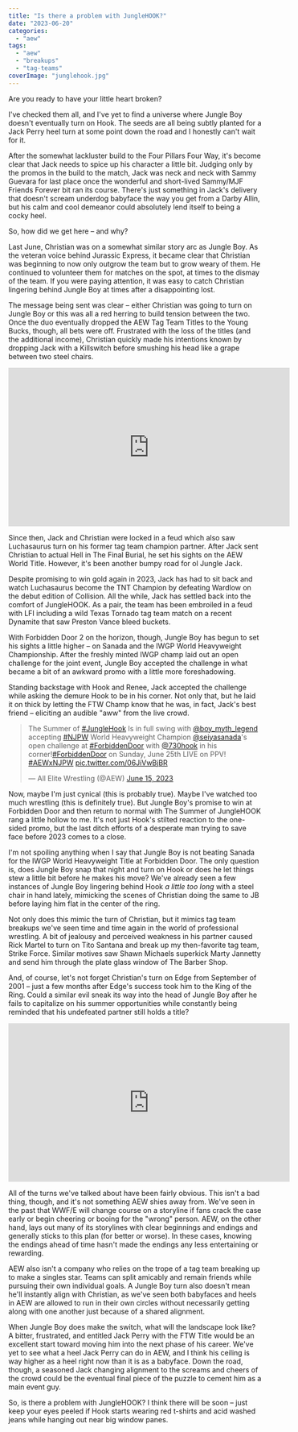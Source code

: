 ```yaml
---
title: "Is there a problem with JungleHOOK?"
date: "2023-06-20"
categories: 
  - "aew"
tags: 
  - "aew"
  - "breakups"
  - "tag-teams"
coverImage: "junglehook.jpg"
---
```


Are you ready to have your little heart broken?

I've checked them all, and I've yet to find a universe where Jungle Boy doesn't eventually turn on Hook. The seeds are all being subtly planted for a Jack Perry heel turn at some point down the road and I honestly can't wait for it.

After the somewhat lackluster build to the Four Pillars Four Way, it's become clear that Jack needs to spice up his character a little bit. Judging only by the promos in the build to the match, Jack was neck and neck with Sammy Guevara for last place once the wonderful and short-lived Sammy/MJF Friends Forever bit ran its course. There's just something in Jack's delivery that doesn't scream underdog babyface the way you get from a Darby Allin, but his calm and cool demeanor could absolutely lend itself to being a cocky heel.

So, how did we get here – and why?

Last June, Christian was on a somewhat similar story arc as Jungle Boy. As the veteran voice behind Jurassic Express, it became clear that Christian was beginning to now only outgrow the team but to grow weary of them. He continued to volunteer them for matches on the spot, at times to the dismay of the team. If you were paying attention, it was easy to catch Christian lingering behind Jungle Boy at times after a disappointing lost.

The message being sent was clear – either Christian was going to turn on Jungle Boy or this was all a red herring to build tension between the two. Once the duo eventually dropped the AEW Tag Team Titles to the Young Bucks, though, all bets were off. Frustrated with the loss of the titles (and the additional income), Christian quickly made his intentions known by dropping Jack with a Killswitch before smushing his head like a grape between two steel chairs.

<iframe width="560" height="315" src="https://www.youtube.com/embed/U9SCVqODSV4" title="YouTube video player" frameborder="0" allow="accelerometer; autoplay; clipboard-write; encrypted-media; gyroscope; picture-in-picture; web-share" allowfullscreen></iframe>

Since then, Jack and Christian were locked in a feud which also saw Luchasaurus turn on his former tag team champion partner. After Jack sent Christian to actual Hell in The Final Burial, he set his sights on the AEW World Title. However, it's been another bumpy road for ol Jungle Jack.

Despite promising to win gold again in 2023, Jack has had to sit back and watch Luchasaurus become the TNT Champion by defeating Wardlow on the debut edition of Collision. All the while, Jack has settled back into the comfort of JungleHOOK. As a pair, the team has been embroiled in a feud with LFI including a wild Texas Tornado tag team match on a recent Dynamite that saw Preston Vance bleed buckets.

With Forbidden Door 2 on the horizon, though, Jungle Boy has begun to set his sights a little higher – on Sanada and the IWGP World Heavyweight Championship. After the freshly minted IWGP champ laid out an open challenge for the joint event, Jungle Boy accepted the challenge in what became a bit of an awkward promo with a little more foreshadowing.

Standing backstage with Hook and Renee, Jack accepted the challenge while asking the demure Hook to be in his corner. Not only that, but he laid it on thick by letting the FTW Champ know that he was, in fact, Jack's best friend – eliciting an audible "aww" from the live crowd.

<blockquote class="twitter-tweet"><p lang="en" dir="ltr">The Summer of <a href="https://twitter.com/hashtag/JungleHook?src=hash&amp;ref_src=twsrc%5Etfw">#JungleHook</a> Is in full swing with <a href="https://twitter.com/boy_myth_legend?ref_src=twsrc%5Etfw">@boy_myth_legend</a> accepting <a href="https://twitter.com/hashtag/NJPW?src=hash&amp;ref_src=twsrc%5Etfw">#NJPW</a> World Heavyweight Champion <a href="https://twitter.com/seiyasanada?ref_src=twsrc%5Etfw">@seiyasanada</a>&#39;s open challenge at <a href="https://twitter.com/hashtag/ForbiddenDoor?src=hash&amp;ref_src=twsrc%5Etfw">#ForbiddenDoor</a> with <a href="https://twitter.com/730hook?ref_src=twsrc%5Etfw">@730hook</a> in his corner!<a href="https://twitter.com/hashtag/ForbiddenDoor?src=hash&amp;ref_src=twsrc%5Etfw">#ForbiddenDoor</a> on Sunday, June 25th LIVE on PPV! <a href="https://twitter.com/hashtag/AEWxNJPW?src=hash&amp;ref_src=twsrc%5Etfw">#AEWxNJPW</a> <a href="https://t.co/06JiVwBjBR">pic.twitter.com/06JiVwBjBR</a></p>&mdash; All Elite Wrestling (@AEW) <a href="https://twitter.com/AEW/status/1669157950009614336?ref_src=twsrc%5Etfw">June 15, 2023</a></blockquote> <script async src="https://platform.twitter.com/widgets.js" charset="utf-8"></script>

Now, maybe I'm just cynical (this is probably true). Maybe I've watched too much wrestling (this is definitely true). But Jungle Boy's promise to win at Forbidden Door and then return to normal with The Summer of JungleHOOK rang a little hollow to me. It's not just Hook's stilted reaction to the one-sided promo, but the last ditch efforts of a desperate man trying to save face before 2023 comes to a close.

I'm not spoiling anything when I say that Jungle Boy is not beating Sanada for the IWGP World Heavyweight Title at Forbidden Door. The only question is, does Jungle Boy snap that night and turn on Hook or does he let things stew a little bit before he makes his move? We've already seen a few instances of Jungle Boy lingering behind Hook _a little too long_ with a steel chair in hand lately, mimicking the scenes of Christian doing the same to JB before laying him flat in the center of the ring.

Not only does this mimic the turn of Christian, but it mimics tag team breakups we've seen time and time again in the world of professional wrestling. A bit of jealousy and perceived weakness in his partner caused Rick Martel to turn on Tito Santana and break up my then-favorite tag team, Strike Force. Similar motives saw Shawn Michaels superkick Marty Jannetty and send him through the plate glass window of The Barber Shop.

And, of course, let's not forget Christian's turn on Edge from September of 2001 – just a few months after Edge's success took him to the King of the Ring. Could a similar evil sneak its way into the head of Jungle Boy after he fails to capitalize on his summer opportunities while constantly being reminded that his undefeated partner still holds a title?

<iframe width="560" height="315" src="https://www.youtube.com/embed/hsvUNQyWFhw" title="YouTube video player" frameborder="0" allow="accelerometer; autoplay; clipboard-write; encrypted-media; gyroscope; picture-in-picture; web-share" allowfullscreen></iframe>

All of the turns we've talked about have been fairly obvious. This isn't a bad thing, though, and it's not something AEW shies away from. We've seen in the past that WWF/E will change course on a storyline if fans crack the case early or begin cheering or booing for the "wrong" person. AEW, on the other hand, lays out many of its storylines with clear beginnings and endings and generally sticks to this plan (for better or worse). In these cases, knowing the endings ahead of time hasn't made the endings any less entertaining or rewarding.

AEW also isn't a company who relies on the trope of a tag team breaking up to make a singles star. Teams can split amicably and remain friends while pursuing their own individual goals. A Jungle Boy turn also doesn't mean he'll instantly align with Christian, as we've seen both babyfaces and heels in AEW are allowed to run in their own circles without necessarily getting along with one another just because of a shared alignment.

When Jungle Boy does make the switch, what will the landscape look like? A bitter, frustrated, and entitled Jack Perry with the FTW Title would be an excellent start toward moving him into the next phase of his career. We've yet to see what a heel Jack Perry can do in AEW, and I think his ceiling is way higher as a heel right now than it is as a babyface. Down the road, though, a seasoned Jack changing alignment to the screams and cheers of the crowd could be the eventual final piece of the puzzle to cement him as a main event guy.

So, is there a problem with JungleHOOK? I think there will be soon – just keep your eyes peeled if Hook starts wearing red t-shirts and acid washed jeans while hanging out near big window panes.
